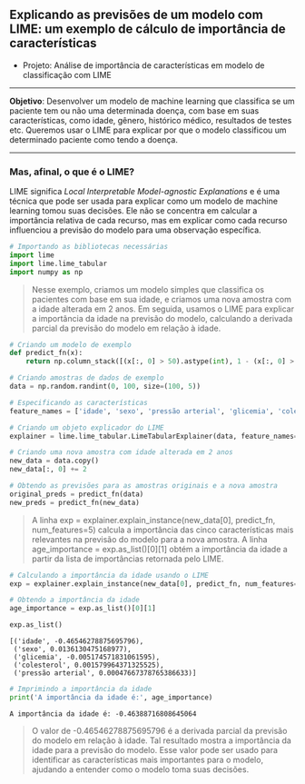 ## Explicando as previsões de um modelo com LIME: um exemplo de cálculo de importância de características

- Projeto: Análise de importância de características em modelo de classificação com LIME



---

**Objetivo**: Desenvolver um modelo de machine learning que classifica se um paciente tem ou não uma determinada doença, com base em suas características, como idade, gênero, histórico médico, resultados de testes etc. Queremos usar o LIME para explicar por que o modelo classificou um determinado paciente como tendo a doença.

---

### Mas, afinal, o que é o LIME?

LIME significa *Local Interpretable Model-agnostic Explanations* e é uma técnica que pode ser usada para explicar como um modelo de machine learning tomou suas decisões. Ele não se concentra em calcular a importância relativa de cada recurso, mas em explicar como cada recurso influenciou a previsão do modelo para uma observação específica.

```python
# Importando as bibliotecas necessárias
import lime
import lime.lime_tabular
import numpy as np
```

> Nesse exemplo, criamos um modelo simples que classifica os pacientes com base em sua idade, e criamos uma nova amostra com a idade alterada em 2 anos. Em seguida, usamos o LIME para explicar a importância da idade na previsão do modelo, calculando a derivada parcial da previsão do modelo em relação à idade.


```python
# Criando um modelo de exemplo
def predict_fn(x):
    return np.column_stack([(x[:, 0] > 50).astype(int), 1 - (x[:, 0] > 50).astype(int)])

# Criando amostras de dados de exemplo
data = np.random.randint(0, 100, size=(100, 5))

# Especificando as características
feature_names = ['idade', 'sexo', 'pressão arterial', 'glicemia', 'colesterol']

# Criando um objeto explicador do LIME
explainer = lime.lime_tabular.LimeTabularExplainer(data, feature_names=feature_names, class_names=['Não', 'Sim'], discretize_continuous=False)

# Criando uma nova amostra com idade alterada em 2 anos
new_data = data.copy()
new_data[:, 0] += 2

# Obtendo as previsões para as amostras originais e a nova amostra
original_preds = predict_fn(data)
new_preds = predict_fn(new_data)
```

> A linha exp = explainer.explain_instance(new_data[0], predict_fn, num_features=5) calcula a importância das cinco características mais relevantes na previsão do modelo para a nova amostra. A linha age_importance = exp.as_list()[0][1] obtém a importância da idade a partir da lista de importâncias retornada pelo LIME.


```python
# Calculando a importância da idade usando o LIME
exp = explainer.explain_instance(new_data[0], predict_fn, num_features=5)

# Obtendo a importância da idade
age_importance = exp.as_list()[0][1]

exp.as_list()
```




    [('idade', -0.46546278875695796),
     ('sexo', 0.0136130475168977),
     ('glicemia', -0.005174571831061595),
     ('colesterol', 0.001579964371325525),
     ('pressão arterial', 0.00047667378765386633)]




```python
# Imprimindo a importância da idade
print('A importância da idade é:', age_importance)
```

    A importância da idade é: -0.46388716808645064
    

> O valor de -0.46546278875695796 é a derivada parcial da previsão do modelo em relação à idade. Tal resultado mostra a importância da idade para a previsão do modelo. Esse valor pode ser usado para identificar as características mais importantes para o modelo, ajudando a entender como o modelo toma suas decisões.
